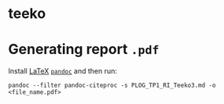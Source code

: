 # teeko

# Generating report `.pdf`

Install [LaTeX](https://www.latex-project.org/get/) [`pandoc`](https://pandoc.org/) and then run:
```
pandoc --filter pandoc-citeproc -s PLOG_TP1_RI_Teeko3.md -o <file_name.pdf>
```
